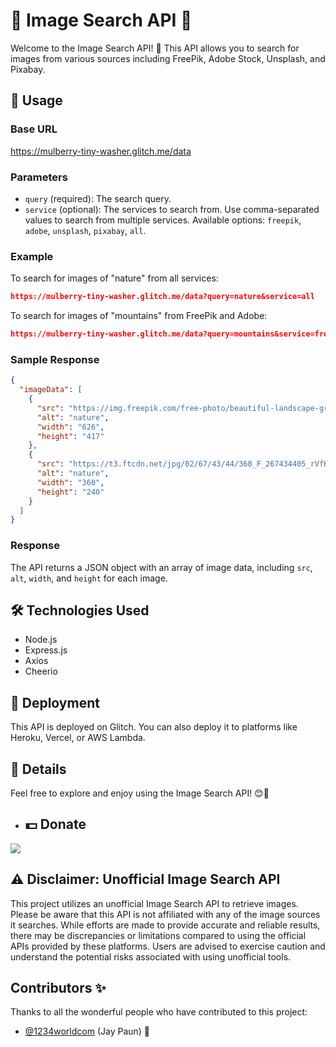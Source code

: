 # 🌟 Image Search API 🌟

Welcome to the Image Search API! 🚀 This API allows you to search for images from various sources including FreePik, Adobe Stock, Unsplash, and Pixabay.

## 📝 Usage

### Base URL

https://mulberry-tiny-washer.glitch.me/data


### Parameters

- `query` (required): The search query.
- `service` (optional): The services to search from. Use comma-separated values to search from multiple services. Available options: `freepik`, `adobe`, `unsplash`, `pixabay`, `all`.

### Example

To search for images of "nature" from all services:
```json
https://mulberry-tiny-washer.glitch.me/data?query=nature&service=all
```

To search for images of "mountains" from FreePik and Adobe:
```json
https://mulberry-tiny-washer.glitch.me/data?query=mountains&service=freepik,adobe
```
### Sample Response

```json
{
  "imageData": [
    {
      "src": "https://img.freepik.com/free-photo/beautiful-landscape-grand-teton-national-park-wyoming-united-states_181624-60981.jpg?size=626&ext=jpg",
      "alt": "nature",
      "width": "626",
      "height": "417"
    },
    {
      "src": "https://t3.ftcdn.net/jpg/02/67/43/44/360_F_267434405_rVfKoBDQpb6smmbNtDRWvzAYCYpsX47E.jpg",
      "alt": "nature",
      "width": "360",
      "height": "240"
    }
  ]
}
```

### Response

The API returns a JSON object with an array of image data, including `src`, `alt`, `width`, and `height` for each image.



## 🛠️ Technologies Used



- Node.js
- Express.js
- Axios
- Cheerio

## 🚀 Deployment

This API is deployed on Glitch. You can also deploy it to platforms like Heroku, Vercel, or AWS Lambda.

## 📜 Details



Feel free to explore and enjoy using the Image Search API! 😊🌈

- ## 💵 Donate

<a href="https://www.buymeacoffee.com/paytojaypaun"><img src="https://img.buymeacoffee.com/button-api/?text=Buy me a coffee&emoji=☕&slug=paytojaypaun&button_colour=FFDD00&font_colour=000000&font_family=Cookie&outline_colour=000000&coffee_colour=ffffff" /></a>


## ⚠️ Disclaimer: Unofficial Image Search API

This project utilizes an unofficial Image Search API to retrieve images. Please be aware that this API is not affiliated with any of the image sources it searches. While efforts are made to provide accurate and reliable results, there may be discrepancies or limitations compared to using the official APIs provided by these platforms. Users are advised to exercise caution and understand the potential risks associated with using unofficial tools.

## Contributors ✨

Thanks to all the wonderful people who have contributed to this project:

- [@1234worldcom](https://github.com/1234worldcom) (Jay Paun) 🚀

